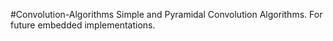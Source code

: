 #Convolution-Algorithms
Simple and Pyramidal Convolution Algorithms. For future embedded implementations.

